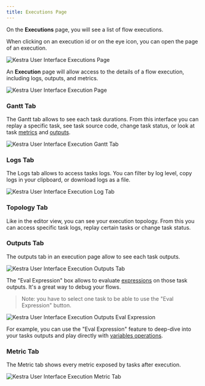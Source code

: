 ```yaml
---
title: Executions Page
---
```


On the **Executions** page, you will see a list of flow executions.

When clicking on an execution id or on the eye icon, you can open the page of an execution.

![Kestra User Interface Executions Page](/docs/user-interface-guide/08-Executions.png)

An **Execution** page will allow access to the details of a flow execution, including logs, outputs, and metrics. 

![Kestra User Interface Execution Page](/docs/user-interface-guide/09-Executions-Execution.png)


### Gantt Tab

The Gantt tab allows to see each task durations. From this interface you can replay a specific task, see task source code, change task status, or look at task [metrics](../03.concepts/02.executions.md#metrics) and [outputs](../03.concepts/02.executions.md#outputs).

![Kestra User Interface Execution Gantt Tab](/docs/user-interface-guide/27-Executions-Gantt.png)

### Logs Tab

The Logs tab allows to access tasks logs. You can filter by log level, copy logs in your clipboard, or download logs as a file.

![Kestra User Interface Execution Log Tab](/docs/user-interface-guide/28-Executions-Logs.png)

### Topology Tab

Like in the editor view, you can see your execution topology. From this you can access specific task logs, replay certain tasks or change task status.

### Outputs Tab

The outputs tab in an execution page allow to see each task outputs.

![Kestra User Interface Execution Outputs Tab](/docs/user-interface-guide/25-Executions-Outputs.png)

The "Eval Expression" box allows to evaluate [expressions](../05.developer-guide/03.variables/01.index.md) on those task outputs. It's a great way to debug your flows.

> Note: you have to select one task to be able to use the "Eval Expression" button.


![Kestra User Interface Execution Outputs Eval Expression](/docs/user-interface-guide/26-Executions-Outputs-Eval-Expression.png)


For example, you can use the "Eval Expression" feature to deep-dive into your tasks outputs and play directly with [variables operations](../05.developer-guide/03.variables/02.basic-usage.md).


### Metric Tab

The Metric tab shows every metric exposed by tasks after execution.

![Kestra User Interface Execution Metric Tab](/docs/user-interface-guide/29-Executions-Metric.png)
